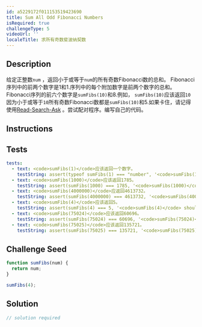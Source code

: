 ```yaml
---
id: a5229172f011153519423690
title: Sum All Odd Fibonacci Numbers
isRequired: true
challengeType: 5
videoUrl: ''
localeTitle: 求所有奇数斐波纳契数
---
```


## Description
<section id="description">给定正整数<code>num</code> ，返回小于或等于<code>num</code>的所有奇数Fibonacci数的总和。 Fibonacci序列中的前两个数字是1和1.序列中的每个附加数字是前两个数字的总和。 Fibonacci序列的前六个数字是<code>sumFibs(10)</code>和8.例如， <code>sumFibs(10)</code>应该返回<code>10</code>因为小于或等于<code>10</code>所有奇数Fibonacci数都是<code>sumFibs(10)</code>和5.如果卡住，请记得使用<a href="http://forum.freecodecamp.org/t/how-to-get-help-when-you-are-stuck/19514" target="_blank">Read-Search-Ask</a> 。尝试配对程序。编写自己的代码。 </section>

## Instructions
<section id="instructions">
</section>

## Tests
<section id='tests'>

```yml
tests:
  - text: <code>sumFibs(1)</code>应该返回一个数字。
    testString: assert(typeof sumFibs(1) === "number", '<code>sumFibs(1)</code> should return a number.');
  - text: <code>sumFibs(1000)</code>应该返回1785。
    testString: assert(sumFibs(1000) === 1785, '<code>sumFibs(1000)</code> should return 1785.');
  - text: <code>sumFibs(4000000)</code>应返回4613732。
    testString: assert(sumFibs(4000000) === 4613732, '<code>sumFibs(4000000)</code> should return 4613732.');
  - text: <code>sumFibs(4)</code>应该返回5。
    testString: assert(sumFibs(4) === 5, '<code>sumFibs(4)</code> should return 5.');
  - text: <code>sumFibs(75024)</code>应该返回60696。
    testString: assert(sumFibs(75024) === 60696, '<code>sumFibs(75024)</code> should return 60696.');
  - text: <code>sumFibs(75025)</code>应该返回135721。
    testString: assert(sumFibs(75025) === 135721, '<code>sumFibs(75025)</code> should return 135721.');

```

</section>

## Challenge Seed
<section id='challengeSeed'>

<div id='js-seed'>

```js
function sumFibs(num) {
  return num;
}

sumFibs(4);

```

</div>



</section>

## Solution
<section id='solution'>

```js
// solution required
```
</section>

